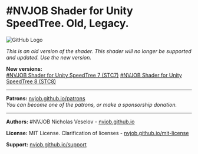 # #NVJOB Shader for Unity SpeedTree. Old, Legacy.

![GitHub Logo](https://raw.githubusercontent.com/nvjob/nvjob.github.io/master/repo/unity%20assets/stc/20/pic/4.jpg)

<em>This is an old version of the shader. This shader will no longer be supported and updated. Use the new version.</em>

**New versions:**<br>
[#NVJOB Shader for Unity SpeedTree 7 (STC7)](https://nvjob.github.io/unity/nvjob-stc-7)
[#NVJOB Shader for Unity SpeedTree 8 (STC8)](https://nvjob.github.io/unity/nvjob-stc-8)

-------------------------------------------------------------------

**Patrons:** [nvjob.github.io/patrons](https://nvjob.github.io/patrons)<br>
*You can become one of the patrons, or make a sponsorship donation.*

-------------------------------------------------------------------

**Authors:** #NVJOB Nicholas Veselov - [nvjob.github.io](https://nvjob.github.io)

**License:** MIT License. Clarification of licenses - [nvjob.github.io/mit-license](https://nvjob.github.io/mit-license)

**Support:** [nvjob.github.io/support](https://nvjob.github.io/support)
